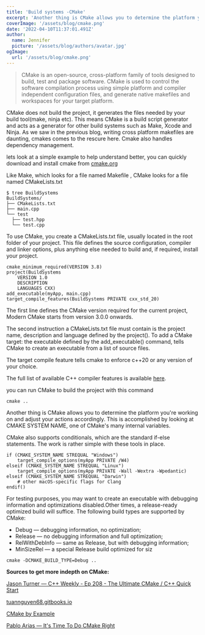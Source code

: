```yaml
---
title: 'Build systems -CMake'
excerpt: 'Another thing is CMake allows you to determine the platform you're working on and adjust your actions accordingly. This is accomplished by looking at CMAKE SYSTEM NAME, one of CMake's many internal variables'
coverImage: '/assets/blog/cmake.png'
date: '2022-04-10T11:37:01.491Z'
author:
  name: Jennifer
  picture: '/assets/blog/authors/avatar.jpg'
ogImage:
  url: '/assets/blog/cmake.png'
---
```


> CMake is an open-source, cross-platform family of tools designed to build, test and package software. CMake is used to control the software compilation process using simple platform and compiler independent configuration files, and generate native makefiles and workspaces for your target platform.


CMake does not build the project, it generates the files needed by your build tool(make, ninja etc). This means CMake is a build script generator and acts as a generator for other build systems such as Make, Xcode and Ninja. As we saw in the previous blog, writing cross platform makefiles are daunting, cmakes comes to the rescure here. Cmake also handles dependency management. 

lets look at a simple example to help understand better, you can quickly download and install cmake from [cmake.org](https://cmake.org/download/)

Like Make, which looks for a file named Makefile , CMake looks for a file named
CMakeLists.txt

```
$ tree BuildSystems
BuildSystems/
├── CMakeLists.txt
├── main.cpp
└── test
  ├── test.hpp
  └── test.cpp

```
To use CMake, you create a CMakeLists.txt file, usually located in the root folder of your project. This file defines the source configuration, compiler and linker options, plus anything else needed to build and, if required, install your project.
```
cmake_minimum_required(VERSION 3.8)
project(BuildSystems
    VERSION 1.0
    DESCRIPTION
    LANGUAGES CXX)
add_executable(myApp, main.cpp)
target_compile_features(BuildSystems PRIVATE cxx_std_20)
```

The first line defines the CMake version required for the current project, Modern CMake starts from version 3.0.0 onwards.

The second instruction a CMakeLists.txt file must contain is the project name, description and language defined by the project(). To add a CMake target: the executable defined by the add_executable() command, tells CMake to create an executable from a list of source files.

The target compile feature tells cmake to enforce c++20 or any version of your choice.

The full list of available C++ compiler features is available [here](https://cmake.org/cmake/help/latest/prop_gbl/CMAKE_CXX_KNOWN_FEATURES.html#prop_gbl:CMAKE_CXX_KNOWN_FEATURES).

you can run CMake to build the project with this command
```
cmake ..
```

Another thing is CMake allows you to determine the platform you're working on and adjust your actions accordingly. This is accomplished by looking at CMAKE SYSTEM NAME, one of CMake's many internal variables. 

CMake also supports conditionals, which are the standard if-else statements. The work is rather simple with these tools in place. 

```
if (CMAKE_SYSTEM_NAME STREQUAL "Windows")
    target_compile_options(myApp PRIVATE /W4)
elseif (CMAKE_SYSTEM_NAME STREQUAL "Linux")
    target_compile_options(myApp PRIVATE -Wall -Wextra -Wpedantic)
elseif (CMAKE_SYSTEM_NAME STREQUAL "Darwin")
    # other macOS-specific flags for Clang
endif()
```

For testing purposes, you may want to create an executable with debugging information and optimizations disabled.Other times, a release-ready optimized build will suffice. The following build types are supported by CMake: 
- Debug — debugging information, no optimization;
- Release — no debugging information and full optimization;
- RelWithDebInfo — same as Release, but with debugging information;
- MinSizeRel — a special Release build optimized for siz

```
cmake -DCMAKE_BUILD_TYPE=Debug ..
```

__Sources to get more indepth on CMake:__

[Jason Turner — C++ Weekly - Ep 208 - The Ultimate CMake / C++ Quick Start](https://www.youtube.com/watch?v=YbgH7yat-Jo)

[tuannguyen68.gitbooks.io](https://tuannguyen68.gitbooks.io/learning-cmake-a-beginner-s-guide/content/chap1/chap1.html)

[CMake by Example](https://mirkokiefer.com/cmake-by-example-f95eb47d45b1)

[Pablo Arias — It's Time To Do CMake Right](https://pabloariasal.github.io/2018/02/19/its-time-to-do-cmake-right/)



